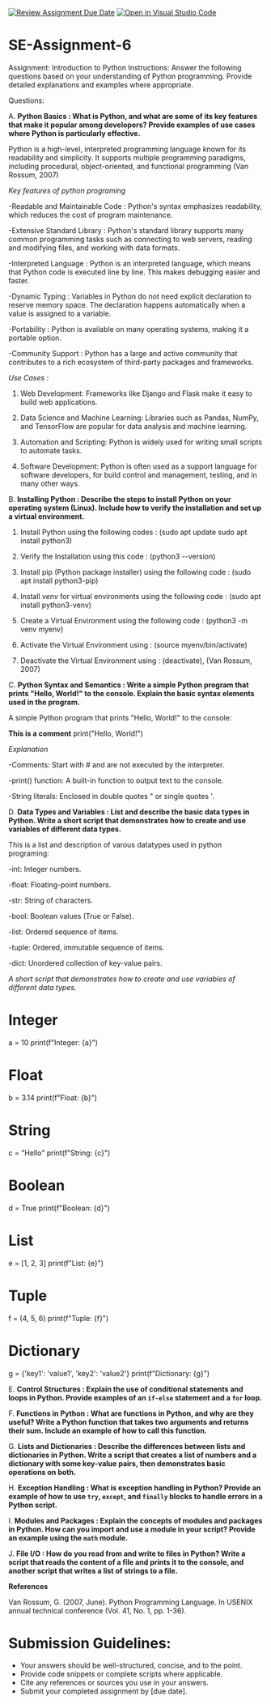 [![Review Assignment Due Date](https://classroom.github.com/assets/deadline-readme-button-22041afd0340ce965d47ae6ef1cefeee28c7c493a6346c4f15d667ab976d596c.svg)](https://classroom.github.com/a/WfNmjXUk)
[![Open in Visual Studio Code](https://classroom.github.com/assets/open-in-vscode-2e0aaae1b6195c2367325f4f02e2d04e9abb55f0b24a779b69b11b9e10269abc.svg)](https://classroom.github.com/online_ide?assignment_repo_id=15320145&assignment_repo_type=AssignmentRepo)
# SE-Assignment-6
 Assignment: Introduction to Python
Instructions:
Answer the following questions based on your understanding of Python programming. Provide detailed explanations and examples where appropriate.

 Questions:

A. **Python Basics : What is Python, and what are some of its key features that make it popular among developers? Provide examples of use cases where Python is particularly effective.**

 Python is a high-level, interpreted programming language known for its readability and simplicity. It supports multiple programming paradigms, including procedural, object-oriented, and functional programming (Van Rossum, 2007)

 *Key features of python programing*

 -Readable and Maintainable Code : Python's syntax emphasizes readability, which reduces the cost of program maintenance.

 -Extensive Standard Library : Python's standard library supports many common programming tasks such as connecting to web servers, reading and modifying files, and working with data formats.

 -Interpreted Language : Python is an interpreted language, which means that Python code is executed line by line. This makes debugging easier and faster.

 -Dynamic Typing : Variables in Python do not need explicit declaration to reserve memory space. The declaration happens automatically when a value is assigned to a variable.

 -Portability : Python is available on many operating systems, making it a portable option.

 -Community Support : Python has a large and active community that contributes to a rich ecosystem of third-party packages and frameworks.

*Use Cases :* 
 
 1. Web Development: Frameworks like Django and Flask make it easy to build web applications.
 
 2. Data Science and Machine Learning: Libraries such as Pandas, NumPy, and TensorFlow are popular for data analysis and machine learning.
 
 3. Automation and Scripting: Python is widely used for writing small scripts to automate tasks.
 
 4. Software Development: Python is often used as a support language for software developers, for build control and management, testing, and in many other ways.


B. **Installing Python : Describe the steps to install Python on your operating system (Linux). Include how to verify the installation and set up a virtual environment.**

 1. Install Python using the following codes : (sudo apt update
sudo apt install python3)

 2. Verify the Installation using this code : (python3 --version)

 3. Install pip (Python package installer) using the following code : (sudo apt install python3-pip)

 4. Install *venv* for virtual environments using the following code : (sudo apt install python3-venv)

 5. Create a Virtual Environment using the following code : (python3 -m venv myenv)

 6. Activate the Virtual Environment using : (source myenv/bin/activate)

 7. Deactivate the Virtual Environment using  : (deactivate), (Van Rossum, 2007)



C. **Python Syntax and Semantics : Write a simple Python program that prints "Hello, World!" to the console. Explain the basic syntax elements used in the program.**

 A simple Python program that prints "Hello, World!" to the console:

 **This is a comment**
print("Hello, World!")

*Explanation*

 -Comments: Start with # and are not executed by the interpreter.
 
 -print() function: A built-in function to output text to the console.

 -String literals: Enclosed in double quotes " or single quotes '. 


D. **Data Types and Variables : List and describe the basic data types in Python. Write a short script that demonstrates how to create and use variables of different data types.**

 This is a list and description of varous datatypes used in python programing:

 -int: Integer numbers.

 -float: Floating-point numbers.

 -str: String of characters.

 -bool: Boolean values (True or False).

 -list: Ordered sequence of items.

 -tuple: Ordered, immutable sequence of items.

 -dict: Unordered collection of key-value pairs.

 *A short script that demonstrates how to create and use variables of different data types.*

 # Integer
a = 10
print(f"Integer: {a}")

# Float
b = 3.14
print(f"Float: {b}")

# String
c = "Hello"
print(f"String: {c}")

# Boolean
d = True
print(f"Boolean: {d}")

# List
e = [1, 2, 3]
print(f"List: {e}")

# Tuple
f = (4, 5, 6)
print(f"Tuple: {f}")

# Dictionary
g = {'key1': 'value1', 'key2': 'value2'}
print(f"Dictionary: {g}")


E. **Control Structures : Explain the use of conditional statements and loops in Python. Provide examples of an `if-else` statement and a `for` loop.**

F. **Functions in Python : What are functions in Python, and why are they useful? Write a Python function that takes two arguments and returns their sum. Include an example of how to call this function.**

G. **Lists and Dictionaries : Describe the differences between lists and dictionaries in Python. Write a script that creates a list of numbers and a dictionary with some key-value pairs, then demonstrates basic operations on both.**

H. **Exception Handling : What is exception handling in Python? Provide an example of how to use `try`, `except`, and `finally` blocks to handle errors in a Python script.**

I. **Modules and Packages : Explain the concepts of modules and packages in Python. How can you import and use a module in your script? Provide an example using the `math` module.**

J. **File I/O : How do you read from and write to files in Python? Write a script that reads the content of a file and prints it to the console, and another script that writes a list of strings to a file.**


**References**

Van Rossum, G. (2007, June). Python Programming Language. In USENIX annual technical conference (Vol. 41, No. 1, pp. 1-36).

# Submission Guidelines:
- Your answers should be well-structured, concise, and to the point.
- Provide code snippets or complete scripts where applicable.
- Cite any references or sources you use in your answers.
- Submit your completed assignment by [due date].


